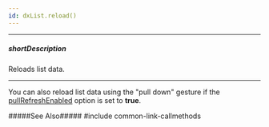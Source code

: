 ```yaml
---
id: dxList.reload()
---
```

---
##### shortDescription
Reloads list data.

---
You can also reload list data using the "pull down" gesture if the [pullRefreshEnabled](/Documentation/ApiReference/UI_Widgets/dxList/Configuration/#pullRefreshEnabled) option is set to **true**.

#####See Also#####
#include common-link-callmethods